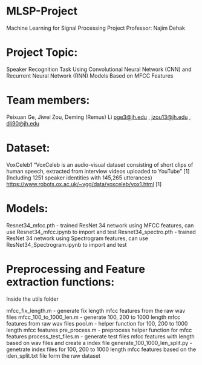 # MLSP-Project
Machine Learning for Signal Processing Project
Professor: Najim Dehak


# Project Topic:
Speaker Recognition Task Using Convolutional Neural Network (CNN) and
Recurrent Neural Network (RNN) Models Based on MFCC Features

# Team members:
Peixuan Ge, Jiwei Zou, Deming (Remus) Li
pge3@jh.edu , jzou13@jh.edu , dli90@jh.edu

# Dataset:
VoxCeleb1
“VoxCeleb is an audio-visual dataset consisting of short clips of human speech,
extracted from interview videos uploaded to YouTube” [1]
(Including 1251 speaker identities with 145,265 utterances)
https://www.robots.ox.ac.uk/~vgg/data/voxceleb/vox1.html [1]

# Models:
Resnet34_mfcc.pth - trained ResNet 34 network using MFCC features, can use Resnet34_mfcc.ipynb to import and test
Resnet34_spectro.pth - trained ResNet 34 network using Spectrogram features, can use ResNet34_Spectrogram.ipynb to import and test

# Preprocessing and Feature extraction functions:
Inside the utils folder

mfcc_fix_length.m - generate fix length mfcc features from the raw wav files
mfcc_100_to_1000_len.m - generate 100, 200 to 1000 length mfcc features from raw wav files
pool.m - helper function for 100, 200 to 1000 length mfcc features
pre_process.m - preprocess helper function for mfcc features
process_test_files.m -  generate test files mfcc features with length based on wav files and create a index file
generate_100_1000_len_split.py - genetrate index files for 100, 200 to 1000 length mfcc features based on the iden_split.txt file form the raw dataset 
